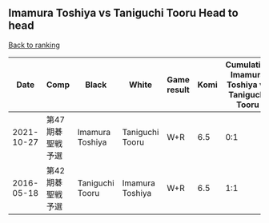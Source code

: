 ## Imamura Toshiya vs Taniguchi Tooru Head to head

[Back to ranking](../../index.md)




| **Date** | **Comp** | **Black** | **White** | **Game result** | **Komi** | **Cumulative Imamura Toshiya vs Taniguchi Tooru** | **Imamura Toshiya streak** | **Taniguchi Tooru streak** | 
| --- | --- | --- | --- | --- | --- | --- | --- | --- |
| 2021-10-27 | 第47期碁聖戦予選 | Imamura Toshiya | Taniguchi Tooru | W+R | 6.5 | 0:1 | 0 | 1 | 
| 2016-05-18 | 第42期碁聖戦予選 | Taniguchi Tooru | Imamura Toshiya | W+R | 6.5 | 1:1 | 1 | 0 |




